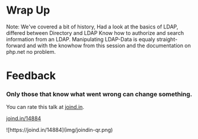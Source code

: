 # Wrap Up

Note: We've covered a bit of history, Had a look at the basics of LDAP, differed between Directory and LDAP
Know how to authorize and search information from an LDAP. Manipulating LDAP-Data is equaly straight-forward and with
the knowhow from this session and the documentation on php.net no problem.




<h1>Feedback</h1>
<h3>Only those that know what went wrong can change something.</h3>
<div class="multicolumn">
<div>
<p>You can rate this talk at <a href="http://joind.in">joind.in</a>.</p>
<p><a href="https://joind.in/14884">joind.in/14884</a></p>
</div>
<div>
![https://joind.in/14884](img/joindin-qr.png)
</div>
</div>